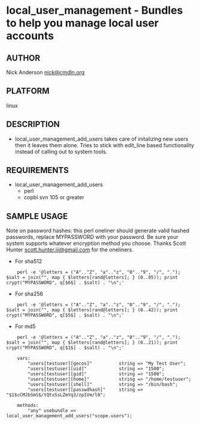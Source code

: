 # local_user_management - Bundles to help you manage local user accounts
## AUTHOR
Nick Anderson <nick@cmdln.org>

## PLATFORM
linux

## DESCRIPTION
* local_user_management_add_users takes care of initalizing new users then it
  leaves them alone. Tries to stick with edit_line based functionality instead
  of calling out to system tools.

## REQUIREMENTS
* local_user_management_add_users
    - perl
    - copbl svn 105 or greater


## SAMPLE USAGE
Note on password hashes:
this perl oneliner should generate valid hashed passwords, replace MYPASSWORD
with your password. Be sure your system supports whatever encryption method
you choose. Thanks Scott Hunter <scott.hunter.iii@gmail.com> for the oneliners.

* For sha512 
```
    perl -e '@letters = ("A".."Z", "a".."z", "0".."9", "/", "."); $salt = join("", map { $letters[rand@letters]; } (0..85)); print crypt("MYPASSWORD", q[$6$] . $salt) . "\n";'
```
* For sha256 
```
    perl -e '@letters = ("A".."Z", "a".."z", "0".."9", "/", "."); $salt = join("", map { $letters[rand@letters]; } (0..42)); print crypt("MYPASSWORD", q[$5$] . $salt) . "\n";'
```
* For md5
```
    perl -e '@letters = ("A".."Z", "a".."z", "0".."9", "/", "."); $salt = join("", map { $letters[rand@letters]; } (0..21)); print crypt("MYPASSWORD", q[$1$] . $salt) . "\n";'
```

``` 
    vars:
        "users[testuser][gecos]"          string => "My Test User";
        "users[testuser][uid]"            string => "1500";
        "users[testuser][gid]"            string => "1500";
        "users[testuser][home]"           string => "/home/testuser";
        "users[testuser][shell]"          string => "/bin/bash";
        "users[testuser][passwdhash]"     string => "$1$cCMJbSmS$/tQtxSsLZmYq3/zp1Vm/l0";

    methods:
        "any" usebundle => local_user_management_add_users("scope.users");
```
